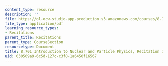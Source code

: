 ```yaml
---
content_type: resource
description: ''
file: https://ol-ocw-studio-app-production.s3.amazonaws.com/courses/8-701-introduction-to-nuclear-and-particle-physics-fall-2020/030509a96c5d127cc3f81a6450f16567_MIT8_701f20_rec16_soln.pdf
file_type: application/pdf
learning_resource_types:
- Recitations
parent_title: Recitations
parent_type: CourseSection
resourcetype: Document
title: 8.701 Introduction to Nuclear and Particle Physics, Recitation 16 Solutions
uid: 030509a9-6c5d-127c-c3f8-1a6450f16567
---
```

